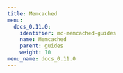```yaml
---
title: Memcached
menu:
  docs_0.11.0:
    identifier: mc-memcached-guides
    name: Memcached
    parent: guides
    weight: 10
menu_name: docs_0.11.0
---
```

